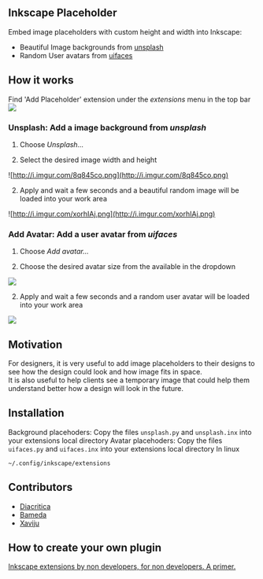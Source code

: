 ## Inkscape Placeholder
Embed image placeholders with custom height and width into Inkscape:
- Beautiful Image backgrounds from [unsplash](https://unsplash.com/)
- Random User avatars from [uifaces](http://uifaces.com/)

## How it works
Find 'Add Placeholder' extension under the _extensions_ menu in the top bar
![](http://i.imgur.com/4a4LLEA.png)

### Unsplash: Add a image background from _unsplash_

1. Choose _Unsplash..._

1. Select the desired image width and height  

![http://i.imgur.com/8q845co.png](http://i.imgur.com/8q845co.png)

2. Apply and wait a few seconds and a beautiful random image will be loaded into your work area  

![http://i.imgur.com/xorhIAj.png](http://i.imgur.com/xorhIAj.png)

### Add Avatar: Add a user avatar from _uifaces_

1. Choose _Add avatar..._

2. Choose the desired avatar size from the available in the dropdown

![](http://i.imgur.com/wphku2U.png)

2. Apply and wait a few seconds and a random user avatar will be loaded into your work area

![](http://i.imgur.com/PQFnBn7.png)


## Motivation

For designers, it is very useful to add image placeholders to their designs to see how the design could look and how image fits in space.  
It is also useful to help clients see a temporary image that could help them understand better how a design will look in the future.

## Installation

Background placehoders: Copy the files `unsplash.py` and `unsplash.inx` into your extensions local directory
Avatar placehoders: Copy the files `uifaces.py` and `uifaces.inx` into your extensions local directory
In linux

```
~/.config/inkscape/extensions
```

## Contributors

- [Diacritica](https://github.com/diacritica)
- [Bameda](https://github.com/bameda)
- [Xaviju](https://github.com/Xaviju)

## How to create your own plugin
[Inkscape extensions by non developers, for non developers. A primer.](https://medium.com/@xaviju/inkscape-extensions-by-non-developers-for-non-developers-a-primer-b272dda360fe)
